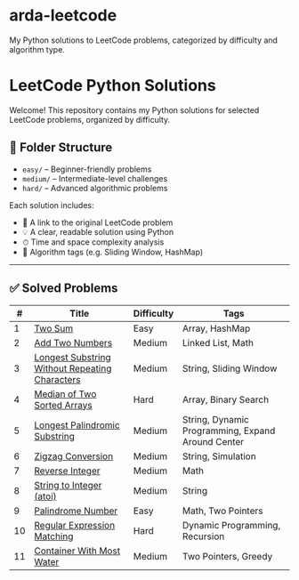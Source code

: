 # arda-leetcode
My Python solutions to LeetCode problems, categorized by difficulty and algorithm type.
# LeetCode Python Solutions

Welcome! This repository contains my Python solutions for selected LeetCode problems, organized by difficulty.

## 📂 Folder Structure

- `easy/` – Beginner-friendly problems
- `medium/` – Intermediate-level challenges
- `hard/` – Advanced algorithmic problems

Each solution includes:
- 🔗 A link to the original LeetCode problem  
- 💡 A clear, readable solution using Python  
- ⏱ Time and space complexity analysis  
- 🧠 Algorithm tags (e.g. Sliding Window, HashMap)

---

## ✅ Solved Problems

| # | Title | Difficulty | Tags |
|--|-------|------------|------|
| 1 | [Two Sum](https://leetcode.com/problems/two-sum/) | Easy | Array, HashMap |
| 2 | [Add Two Numbers](https://leetcode.com/problems/add-two-numbers/) | Medium | Linked List, Math |
| 3 | [Longest Substring Without Repeating Characters](https://leetcode.com/problems/longest-substring-without-repeating-characters/) | Medium | String, Sliding Window |
| 4 | [Median of Two Sorted Arrays](https://leetcode.com/problems/median-of-two-sorted-arrays/) | Hard | Array, Binary Search |
| 5 | [Longest Palindromic Substring](https://leetcode.com/problems/longest-palindromic-substring/) | Medium | String, Dynamic Programming, Expand Around Center |
| 6 | [Zigzag Conversion](https://leetcode.com/problems/zigzag-conversion/) | Medium | String, Simulation |
| 7 | [Reverse Integer](https://leetcode.com/problems/reverse-integer/) | Medium | Math |
| 8 | [String to Integer (atoi)](https://leetcode.com/problems/string-to-integer-atoi/) | Medium | String |
| 9 | [Palindrome Number](https://leetcode.com/problems/palindrome-number/) | Easy | Math, Two Pointers |
| 10 | [Regular Expression Matching](https://leetcode.com/problems/regular-expression-matching/) | Hard | Dynamic Programming, Recursion |
| 11 | [Container With Most Water](https://leetcode.com/problems/container-with-most-water/) | Medium | Two Pointers, Greedy |


